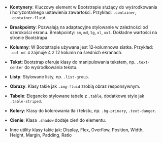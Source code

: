 - **Kontynery**: Kluczowy element w Bootstrapie służący do wyśrodkowania i horyzontalnego ustawienia zawartości. Przykład: `.container`, `.container-fluid`.
    
- **Breakpointy**: Pozwalają na adaptacyjne stylowanie w zależności od szerokości ekranu.
	Breakpointy: `sm`, `md`, `lg`, `xl`, `xxl`. Dokładne wartości na stronie Bootstrapa
    
- **Kolumny**: W Bootstrapie używana jest 12-kolumnowa siatka. Przykład: `.col-md-4` zajmuje 4 z 12 kolumn na średnich ekranach.
    
- **Tekst**: Bootstrap oferuje klasy do manipulowania tekstem, np. `.text-center` do wyśrodkowania tekstu.
    
- **Listy**: Stylowane listy, np. `.list-group`.
    
- **Obrazy**: Klasy takie jak `.img-fluid` zrobią obraz responsywnym.
    
- **Tabele**: Elegancko stylowane tabele z `.table`, dodatkowe style jak `.table-striped`.
    
- **Kolory**: Klasy do kolorowania tła i tekstu, np. `.bg-primary`, `.text-danger`.
    
- **Cienie**: Klasa `.shadow` dodaje cień do elementu.

- Inne utility klasy takie jak: Display, Flex, Overflow, Position, Width, Height, Margin, Padding, Ratio
